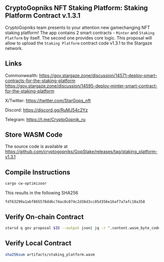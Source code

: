 ## CryptoGopniks NFT Staking Platform: Staking Platform Contract v.1.3.1

CryptoGopniks team presents to your attention new gamechanging NFT staking platform! The app contains 2 smart contracts - `Minter` and `Staking Platform` by itself. The second one provides core logic. This proposal will allow to upload the `Staking Platform` contract code v1.3.1 to the Stargaze network.


## Links

Commonwealth:
https://gov.stargaze.zone/discussion/14571-deploy-smart-contracts-for-the-staking-platform
https://gov.stargaze.zone/discussion/14595-deploy-minter-smart-contract-for-the-staking-platform

X/Twitter: https://twitter.com/StarGops_nft

Discord: https://discord.gg/RuMJ54c2Yz

Telegram: https://t.me/CryptoGopnik_ru


## Store WASM Code

The source code is available at https://github.com/cryptogopniks/GopStake/releases/tag/staking_platform-v1.3.1


## Compile Instructions

```sh
cargo cw-optimizoor
```

This results in the following SHA256
```
fdf63299a1abf865578dd6c74ac0c074c2d36d3cc05d356e16af7a7afc10a358
```

## Verify On-chain Contract

```sh
starsd q gov proposal $ID --output json| jq -r ‘.content.wasm_byte_code’| base64 -d| gzip -dc| sha256sum
```

## Verify Local Contract

```sh
sha256sum artifacts/staking_platform.wasm
```